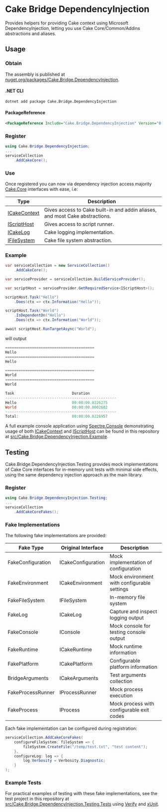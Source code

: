 # Cake Bridge DependencyInjection

Provides helpers for providing Cake context using Microsoft DependencyInjection, letting you use Cake Core/Common/Addins abstractions and aliases.

## Usage

### Obtain

The assembly is published at [nuget.org/packages/Cake.Bridge.DependencyInjection](https://www.nuget.org/packages/Cake.Bridge.DependencyInjection).

#### .NET CLI

```bash
dotnet add package Cake.Bridge.DependencyInjection
```

#### PackageReference
```xml
<PackageReference Include="Cake.Bridge.DependencyInjection" Version="0.4.0" />
```

### Register

```csharp
using Cake.Bridge.DependencyInjection;
...
serviceCollection
    .AddCakeCore();
```

### Use

Once registered you can now via dependency injection access majority [Cake.Core](https://cakebuild.net/api/Cake.Core/#InterfaceTypes) interfaces with ease, i.e:

| Type         | Description |
|--------------|-------------|
| [ICakeContext](https://cakebuild.net/api/Cake.Core/ICakeContext/) | Gives access to Cake built-in and addin aliases, and most Cake abstractions. |
| [IScriptHost](https://cakebuild.net/api/Cake.Core.Scripting/IScriptHost/) | Gives access to script runner. |
| [ICakeLog](https://cakebuild.net/api/Cake.Core.Diagnostics/ICakeLog/) | Cake logging implementation. |
| [IFileSystem](https://cakebuild.net/api/Cake.Core.IO/IFileSystem/) | Cake file system abstraction. |

### Example

```csharp
var serviceCollection = new ServiceCollection()
    .AddCakeCore();

var serviceProvider = serviceCollection.BuildServiceProvider();

var scriptHost = serviceProvider.GetRequiredService<IScriptHost>();

scriptHost.Task("Hello")
    .Does(ctx => ctx.Information("Hello"));

scriptHost.Task("World")
    .IsDependentOn("Hello")
    .Does(ctx => ctx.Information("World"));

await scriptHost.RunTargetAsync("World");
```

will output

```powershell
========================================
Hello
========================================
Hello

========================================
World
========================================
World

Task                          Duration
--------------------------------------------------
Hello                         00:00:00.0226275
World                         00:00:00.0002682
--------------------------------------------------
Total:                        00:00:00.0228957
```

A full example console application using [Spectre.Console](https://www.nuget.org/packages/Spectre.Console) demonstrating usage of both [ICakeContext](https://cakebuild.net/api/Cake.Core/ICakeContext/) and [IScriptHost](https://cakebuild.net/api/Cake.Core.Scripting/IScriptHost/) can be found in this repository at [src/Cake.Bridge.DependencyInjection.Example](src/Cake.Bridge.DependencyInjection.Example).

## Testing

Cake.Bridge.DependencyInjection.Testing provides mock implementations of Cake Core interfaces for in-memory unit tests with minimal side effects, using the same dependency injection approach as the main library.

### Register

```csharp
using Cake.Bridge.DependencyInjection.Testing;
...
serviceCollection
    .AddCakeCoreFakes();
```

### Fake Implementations

The following fake implementations are provided:

| Fake Type          | Original Interface | Description                                  |
|--------------------|--------------------|----------------------------------------------|
| FakeConfiguration  | ICakeConfiguration | Mock implementation of configuration         |
| FakeEnvironment    | ICakeEnvironment   | Mock environment with configurable settings  |
| FakeFileSystem     | IFileSystem        | In-memory file system                        |
| FakeLog            | ICakeLog           | Capture and inspect logging output           |
| FakeConsole        | IConsole           | Mock console for testing console output      |
| FakeRuntime        | ICakeRuntime       | Mock runtime information                     |
| FakePlatform       | ICakePlatform      | Configurable platform information            |
| BridgeArguments    | ICakeArguments     | Test arguments collection                    |
| FakeProcessRunner  | IProcessRunner     | Mock process execution                       |
| FakeProcess        | IProcess           | Mock process with configurable exit codes    |

Each fake implementation can be configured during registration:

```csharp
serviceCollection.AddCakeCoreFakes(
    configureFileSystem: fileSystem => {
        fileSystem.CreateFile("/temp/test.txt", "test content");
    },
    configureLog: log => {
        log.Verbosity = Verbosity.Diagnostic;
    }
);
```

### Example Tests

For practical examples of testing with these fake implementations, see the test project in this repository at [src/Cake.Bridge.DependencyInjection.Testing.Tests](src/Cake.Bridge.DependencyInjection.Testing.Tests) using [Verify](https://github.com/VerifyTests/Verify) and [xUnit](https://xunit.net/).


